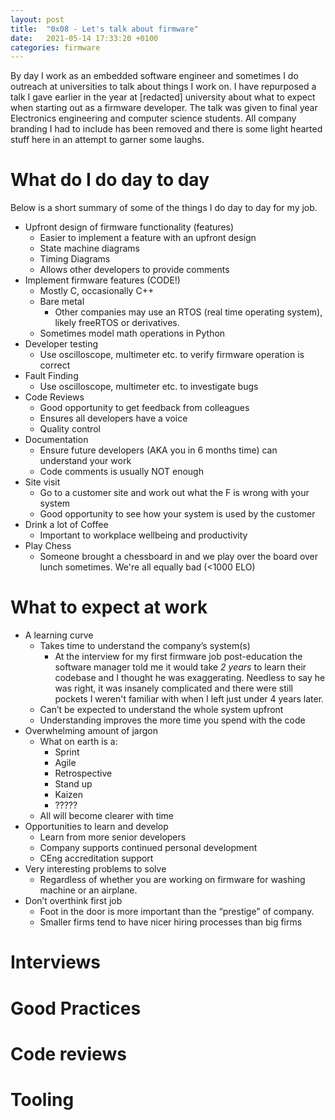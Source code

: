 ```yaml
---
layout: post
title:  "0x08 - Let's talk about firmware"
date:   2021-05-14 17:33:20 +0100
categories: firmware
---
```


By day I work as an embedded software engineer and sometimes I do outreach at universities to talk about things I work on. I have repurposed a talk I gave earlier in the year at [redacted] university about what to expect when starting out as a firmware developer. The talk was given to final year Electronics engineering and computer science students. All company branding I had to include has been removed and there is some light hearted stuff here in an attempt to garner some laughs.

# What do I do day to day
Below is a short summary of some of the things I do day to day for my job.

- Upfront design of firmware functionality (features)
    - Easier to implement a feature with an upfront design
    - State machine diagrams
    - Timing Diagrams
    - Allows other developers to provide comments
- Implement firmware features (CODE!)
    - Mostly C, occasionally C++
    - Bare metal
        - Other companies may use an RTOS (real time operating system), likely freeRTOS or derivatives.
    - Sometimes model math operations in Python
- Developer testing
    - Use oscilloscope, multimeter etc. to verify firmware operation is correct
- Fault Finding
    - Use oscilloscope, multimeter etc. to investigate bugs
- Code Reviews
    - Good opportunity to get feedback from colleagues
    - Ensures all developers have a voice
    - Quality control
- Documentation
    - Ensure future developers (AKA you in 6 months time) can understand your work
    - Code comments is usually NOT enough
- Site visit
    - Go to a customer site and work out what the F is wrong with your system
    - Good opportunity to see how your system is used by the customer
- Drink a lot of Coffee
    - Important to workplace wellbeing and productivity
- Play Chess
    - Someone brought a chessboard in and we play over the board over lunch sometimes.  We're all equally bad (<1000 ELO)

# What to expect at work

- A learning curve
    - Takes time to understand the company’s system(s)
        - At the interview for my first firmware job post-education the software manager told me it would take _2 years_ to learn their codebase and I thought he was exaggerating.  Needless to say he was right, it was insanely complicated and there were still pockets I weren't familiar with when I left just under 4 years later.
    - Can’t be expected to understand the whole system upfront
    - Understanding improves the more time you spend with the code
- Overwhelming amount of jargon
    - What on earth is a:
        - Sprint
        - Agile
        - Retrospective
        - Stand up
        - Kaizen
        - ?????
    - All will become clearer with time
- Opportunities to learn and develop
    - Learn from more senior developers
    - Company supports continued personal development
    - CEng accreditation support
- Very interesting problems to solve
    - Regardless of whether you are working on firmware for washing
machine or an airplane.
- Don’t overthink first job
    - Foot in the door is more important than the “prestige” of company.
    - Smaller firms tend to have nicer hiring processes than big firms

# Interviews

# Good Practices

# Code reviews

# Tooling


